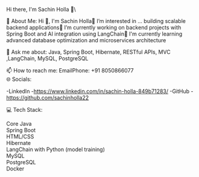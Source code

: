Hi there, I'm Sachin Holla 👋\

💫 About Me:
Hi 👋, I'm Sachin Holla👀 I’m interested in ... building scalable backend applications🔭 I’m currently working on backend projects with Spring Boot and AI integration using LangChain🌱 I'm currently learning advanced database optimization and microservices architecture  

💬 Ask me about:
Java, Spring Boot, Hibernate, RESTful APIs, MVC ,LangChain, MySQL, PostgreSQL  

📫 How to reach me:
EmailPhone: +91 8050866077  
🌐 Socials:

-LinkedIn  -https://www.linkedin.com/in/sachin-holla-849b71283/
-GitHub    -https://github.com/sachinholla22

💻 Tech Stack:

Core Java  
Spring Boot  
HTML/CSS  
Hibernate  
LangChain with Python (model training)  
MySQL  
PostgreSQL  
Docker

